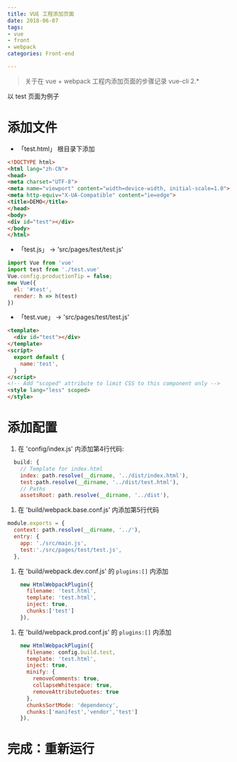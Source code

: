 ```yaml
---
title: VUE 工程添加页面
date: 2018-06-07
tags: 
- vue
- front
- webpack
categories: Front-end

---
```


> 关于在 vue + webpack 工程内添加页面的步骤记录
> vue-cli 2.*

<!-- more -->

以 test 页面为例子

# 添加文件

- 「test.html」 根目录下添加

```html
<!DOCTYPE html>
<html lang="zh-CN">
<head>
<meta charset="UTF-8">
<meta name="viewport" content="width=device-width, initial-scale=1.0">
<meta http-equiv="X-UA-Compatible" content="ie=edge">
<title>DEMO</title>
</head>
<body>
<div id="test"></div>
</body>
</html>
```

- 「test.js」 -> 'src/pages/test/test.js'

```js
import Vue from 'vue'
import test from './test.vue'
Vue.config.productionTip = false;
new Vue({
  el: '#test',
  render: h => h(test)
})
```

- 「test.vue」 -> 'src/pages/test/test.js'

```html
<template>
  <div id="test"></div>
</template>
<script>
  export default {
    name:'test',
  }
</script>
<!-- Add "scoped" attribute to limit CSS to this component only -->
<style lang="less" scoped>
</style>
```

# 添加配置

1. 在 'config/index.js' 内添加第4行代码:

```js
  build: {
    // Template for index.html
    index: path.resolve(__dirname, '../dist/index.html'),
    test:path.resolve(__dirname, '../dist/test.html'),
    // Paths
    assetsRoot: path.resolve(__dirname, '../dist'),
```

1. 在 'build/webpack.base.conf.js' 内添加第5行代码

```js
module.exports = {
  context: path.resolve(__dirname, '../'),
  entry: {
    app: './src/main.js',
    test:'./src/pages/test/test.js',
  },
```

1. 在 'build/webpack.dev.conf.js' 的 `plugins:[]` 内添加

```js
    new HtmlWebpackPlugin({
      filename: 'test.html',
      template: 'test.html',
      inject: true,
      chunks:['test']     
    }),
```

1. 在 'build/webpack.prod.conf.js' 的 `plugins:[]` 内添加

```js
    new HtmlWebpackPlugin({
      filename: config.build.test,
      template: 'test.html',
      inject: true,
      minify: {
        removeComments: true,
        collapseWhitespace: true,
        removeAttributeQuotes: true
      },
      chunksSortMode: 'dependency',
      chunks:['manifest','vendor','test']
    }),
```

# 完成：重新运行
